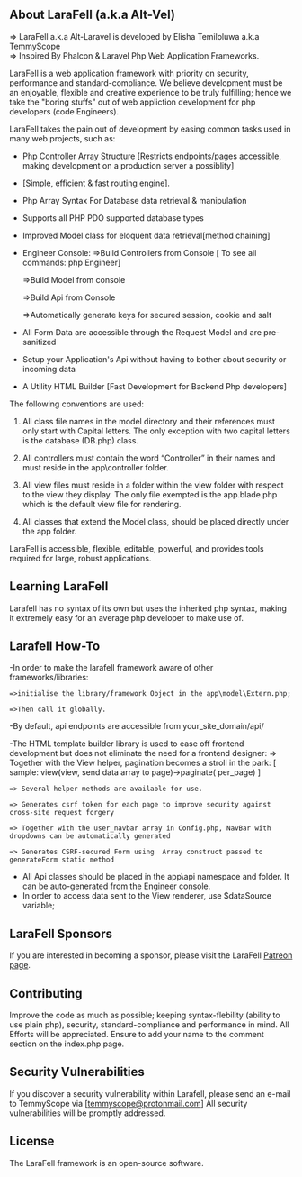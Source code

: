 ## About LaraFell (a.k.a Alt-Vel)

=> LaraFell a.k.a Alt-Laravel is developed by Elisha Temiloluwa a.k.a TemmyScope	
=> Inspired By Phalcon & Laravel Php Web Application Frameworks.

LaraFell is a web application framework with priority on security, performance and standard-compliance. 
We believe development must be an enjoyable, flexible and creative experience to be truly fulfilling; 
hence we take the "boring stuffs" out of web appliction development for php developers (code Engineers). 

LaraFell takes the pain out of development by easing common tasks used in many web projects, such as:

- Php Controller Array Structure [Restricts endpoints/pages accessible, making development on a production server a possiblity] 
- [Simple, efficient & fast routing engine].
- Php Array Syntax For Database data retrieval & manipulation
- Supports all PHP PDO supported database types 
- Improved Model class for eloquent data retrieval[method chaining]
- Engineer Console:
	=>Build Controllers from Console 
	[ To see all commands: php Engineer]

	=>Build Model from console
	
	=>Build Api from Console
	
	=>Automatically generate keys for secured session, cookie and salt

- All Form Data are accessible through the Request Model and are pre-sanitized

- Setup your Application's Api without having to bother about security or incoming data

- A Utility HTML Builder [Fast Development for Backend Php developers]


The following conventions are used:

1.	All class file names in the model directory and their references must only start with Capital letters. 
	The only exception with two capital letters is the database (DB.php) class.

2.	All controllers must contain the word “Controller” in their names and must reside in the app\controller folder.

3. 	All view files must reside in a folder within the view folder with respect to the view they display. 
	The only file exempted is the app.blade.php which is the default view file for rendering.

4.	All classes that extend the Model class, should be placed directly under the app folder.

LaraFell is accessible, flexible, editable, powerful, and provides tools required for large, robust applications.

## Learning LaraFell

Larafell has no syntax of its own but uses the inherited php syntax, making it extremely easy for an average php developer to make use of.

## Larafell How-To

-In order to make the larafell framework aware of other frameworks/libraries: 
	
	=>initialise the library/framework Object in the app\model\Extern.php;

	=>Then call it globally.

-By default, api endpoints are accessible from your_site_domain/api/

-The HTML template builder library is used to ease off frontend development but does not eliminate the need for a frontend designer:
	=> Together with the View helper, pagination becomes a stroll in the park:
	 [
	 	sample: view(view, <optional>send data array to page)->paginate(<int> per_page)
	 ]

	=> Several helper methods are available for use.
	
	=> Generates csrf token for each page to improve security against cross-site request forgery
	
	=> Together with the user_navbar array in Config.php, NavBar with dropdowns can be automatically generated
	
	=> Generates CSRF-secured Form using  Array construct passed to generateForm static method

- All Api classes should be placed in the app\api namespace and folder. It can be auto-generated from the Engineer console.
- In order to access data sent to the View renderer, use $dataSource variable; 

## LaraFell Sponsors
If you are interested in becoming a sponsor, please visit the LaraFell [Patreon page](https://patreon.com/temmyscope).

## Contributing

Improve the code as much as possible; keeping syntax-flebility (ability to use plain php),
security, standard-compliance and performance in mind. All Efforts will be appreciated. 
Ensure to add your name to the comment section on the index.php page. 

## Security Vulnerabilities

If you discover a security vulnerability within Larafell, please send an e-mail to TemmyScope via [temmyscope@protonmail.com] All security vulnerabilities will be promptly addressed.

## License

The LaraFell framework is an open-source software.